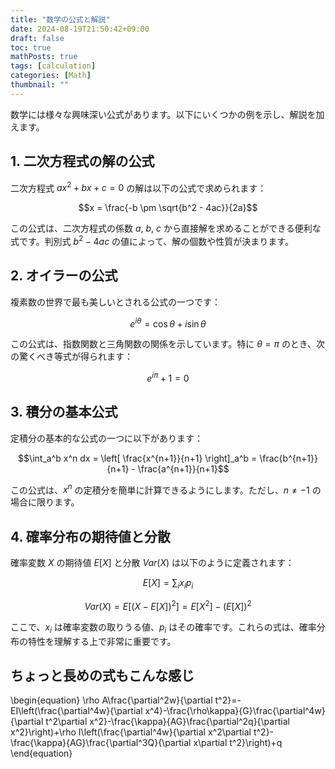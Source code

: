 ```yaml
---
title: "数学の公式と解説"
date: 2024-08-19T21:50:42+09:00
draft: false
toc: true
mathPosts: true
tags: [calculation]
categories: [Math]
thumbnail: ""
---
```


数学には様々な興味深い公式があります。以下にいくつかの例を示し、解説を加えます。

## 1. 二次方程式の解の公式

二次方程式 $ax^2 + bx + c = 0$ の解は以下の公式で求められます：

$$x = \frac{-b \pm \sqrt{b^2 - 4ac}}{2a}$$

この公式は、二次方程式の係数 $a$, $b$, $c$ から直接解を求めることができる便利な式です。判別式 $b^2 - 4ac$ の値によって、解の個数や性質が決まります。

## 2. オイラーの公式

複素数の世界で最も美しいとされる公式の一つです：

$$e^{i\theta} = \cos\theta + i\sin\theta$$

この公式は、指数関数と三角関数の関係を示しています。特に $\theta = \pi$ のとき、次の驚くべき等式が得られます：

$$e^{i\pi} + 1 = 0$$

## 3. 積分の基本公式

定積分の基本的な公式の一つに以下があります：

$$\int_a^b x^n dx = \left[ \frac{x^{n+1}}{n+1} \right]_a^b = \frac{b^{n+1}}{n+1} - \frac{a^{n+1}}{n+1}$$

この公式は、$x^n$ の定積分を簡単に計算できるようにします。ただし、$n \neq -1$ の場合に限ります。

## 4. 確率分布の期待値と分散

確率変数 $X$ の期待値 $E[X]$ と分散 $Var(X)$ は以下のように定義されます：

$$E[X] = \sum_{i} x_i p_i$$

$$Var(X) = E[(X - E[X])^2] = E[X^2] - (E[X])^2$$

ここで、$x_i$ は確率変数の取りうる値、$p_i$ はその確率です。これらの式は、確率分布の特性を理解する上で非常に重要です。

## ちょっと長めの式もこんな感じ

\begin{equation} \rho A\frac{\partial^2w}{\partial t^2}=-EI\left(\frac{\partial^4w}{\partial x^4}-\frac{\rho\kappa}{G}\frac{\partial^4w}{\partial t^2\partial x^2}-\frac{\kappa}{AG}\frac{\partial^2q}{\partial x^2}\right)+\rho I\left(\frac{\partial^4w}{\partial x^2\partial t^2}-\frac{\kappa}{AG}\frac{\partial^3Q}{\partial x\partial t^2}\right)+q \end{equation}
